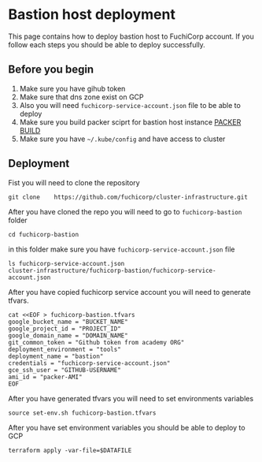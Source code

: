 # Bastion host deployment

This page contains how to deploy bastion host to FuchiCorp account. If you follow each steps you should be able to deploy successfully.

## Before you begin 
1. Make sure you have gihub token 
2. Make sure that dns zone exist on GCP
3. Also you will need `fuchicorp-service-account.json` file to be able to deploy
4. Make sure you build packer sciprt for bastion host instance [PACKER BUILD ](https://github.com/fuchicorp/cluster-infrastructure/tree/master/fuchicorp-bastion/packer-scripts) 
5. Make sure you have `~/.kube/config` and have access to cluster


## Deployment 
Fist you will need to clone the repository 
```
git clone	 https://github.com/fuchicorp/cluster-infrastructure.git
```

After you have cloned the repo you will need to go to `fuchicorp-bastion` folder 
```
cd fuchicorp-bastion
```

in this folder make sure you have `fuchicorp-service-account.json` file 
```
ls fuchicorp-service-account.json                                                                                                   
cluster-infrastructure/fuchicorp-bastion/fuchicorp-service-account.json
```

After  you have copied fuchicorp service account you will need to generate tfvars.

```
cat <<EOF > fuchicorp-bastion.tfvars
google_bucket_name = "BUCKET_NAME"
google_project_id = "PROJECT_ID"
google_domain_name = "DOMAIN_NAME"
git_common_token = "Github token from academy ORG"
deployment_environment = "tools"
deployment_name = "bastion"
credentials = "fuchicorp-service-account.json"
gce_ssh_user = "GITHUB-USERNAME"
ami_id = "packer-AMI"
EOF 
```

After you have generated tfvars you will need to set environments variables
```
source set-env.sh fuchicorp-bastion.tfvars
```

After you have set environment variables you should be able to deploy to GCP 

```
terraform apply -var-file=$DATAFILE
```
